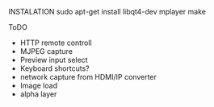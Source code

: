 INSTALATION
sudo apt-get install libqt4-dev mplayer
make

ToDO
* HTTP remote controll
* MJPEG capture
* Preview input select
* Keyboard shortcuts?
* network capture from HDMI/IP converter
* Image load
* alpha layer
